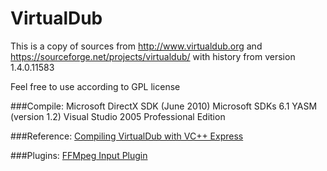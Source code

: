 VirtualDub
==========
This is a copy of sources from http://www.virtualdub.org and https://sourceforge.net/projects/virtualdub/
with history from version 1.4.0.11583

Feel free to use according to GPL license

###Compile:
    Microsoft DirectX SDK (June 2010)
    Microsoft SDKs 6.1
    YASM (version 1.2)
    Visual Studio 2005 Professional Edition

###Reference:
    [Compiling VirtualDub with VC++ Express](http://forum.doom9.org/showthread.php?t=152778)

###Plugins:
    [FFMpeg Input Plugin](http://sourceforge.net/projects/virtualdubffmpeginputplugin/?source=navbar)<br />
